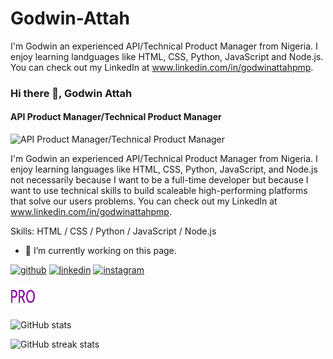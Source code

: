 # Godwin-Attah

I'm Godwin an experienced API/Technical Product Manager from Nigeria. I enjoy learning landguages like HTML, CSS, Python, JavaScript and Node.js. You can check out my LinkedIn at www.linkedin.com/in/godwinattahpmp.

### Hi there 👋, Godwin Attah
#### API Product Manager/Technical Product Manager
![API Product Manager/Technical Product Manager](https://arturssmirnovs.github.io/github-profile-readme-generator/images/banner.png)

I'm Godwin an experienced API/Technical Product Manager from Nigeria. I enjoy learning languages like HTML, CSS, Python, JavaScript, and Node.js not necessarily because I want to be a full-time developer but because I want to use technical skills to build scaleable high-performing platforms that solve our users problems. 
You can check out my LinkedIn at www.linkedin.com/in/godwinattahpmp.



Skills: HTML / CSS / Python / JavaScript / Node.js

- 🔭 I’m currently working on this page. 


[<img src='https://cdn.jsdelivr.net/npm/simple-icons@3.0.1/icons/github.svg' alt='github' height='40'>](https://github.com/GodwinAttah)  [<img src='https://cdn.jsdelivr.net/npm/simple-icons@3.0.1/icons/linkedin.svg' alt='linkedin' height='40'>](https://www.linkedin.com/in/www.linkedin.com/in/godwinattahpmp/)  [<img src='https://cdn.jsdelivr.net/npm/simple-icons@3.0.1/icons/instagram.svg' alt='instagram' height='40'>](https://www.instagram.com/@godyattah/)  

<a href='https://github.com/pricing'><img src='https://raw.githubusercontent.com/acervenky/animated-github-badges/master/assets/pro.gif' width='40' height='40'></a> 

![GitHub stats](https://github-readme-stats.vercel.app/api?username=GodwinAttah&show_icons=true)  

![GitHub streak stats](https://streak-stats.demolab.com/?user=GodwinAttah)  


